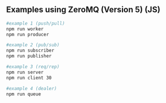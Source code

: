 ## Examples using ZeroMQ (Version 5) (JS)

```bash
#example 1 (push/pull)
npm run worker
npm run producer
```

```bash
#example 2 (pub/sub)
npm run subscriber
npm run publisher
```

```bash
#example 3 (req/rep)
npm run server
npm run client 30
```

```bash
#example 4 (dealer)
npm run queue
```
